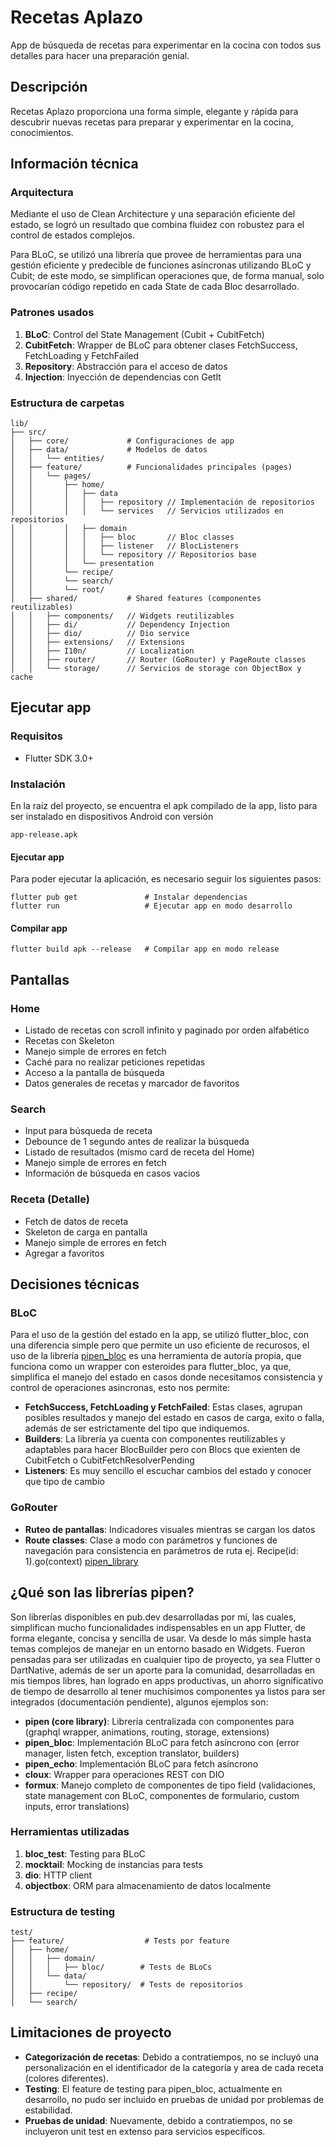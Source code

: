 # Recetas Aplazo

App de búsqueda de recetas para experimentar en la cocina con todos sus detalles para hacer una
preparación genial.

## **Descripción**

Recetas Aplazo proporciona una forma simple, elegante y rápida para descubrir nuevas recetas para
preparar y experimentar en la cocina, conocimientos.

## **Información técnica**

### **Arquitectura**

Mediante el uso de Clean Architecture y una separación eficiente del estado, se logró un
resultado que combina fluidez con robustez para el control de estados complejos.

Para BLoC, se utilizó una librería que provee de herramientas para una gestión eficiente y
predecible de funciones asíncronas utilizando BLoC y Cubit; de este modo, se simplifican
operaciones que, de forma manual, solo provocarían código repetido en cada State de cada
Bloc desarrollado.

### **Patrones usados**

1. **BLoC**: Control del State Management (Cubit + CubitFetch)
2. **CubitFetch**: Wrapper de BLoC para obtener clases FetchSuccess<T>, FetchLoading<T> y FetchFailed<T>
3. **Repository**: Abstracción para el acceso de datos
4. **Injection**: Inyección de dependencias con GetIt

### **Estructura de carpetas**

```
lib/
├── src/
│   ├── core/             # Configuraciones de app
│   ├── data/             # Modelos de datos
│   │   └── entities/
│   ├── feature/          # Funcionalidades principales (pages)
│   │   └── pages/
│   │       ├── home/
│   │       │   ├── data
│   │       │   │   ├── repository // Implementación de repositorios
│   │       │   │   └── services   // Servicios utilizados en repositorios
│   │       │   ├── domain
│   │       │   │   ├── bloc       // Bloc classes
│   │       │   │   ├── listener   // BlocListeners
│   │       │   │   └── repository // Repositorios base
│   │       │   └── presentation
│   │       └── recipe/
│   │       └── search/
│   │       └── root/
│   ├── shared/           # Shared features (componentes reutilizables)
│   │   ├── components/   // Widgets reutilizables
│   │   ├── di/           // Dependency Injection
│   │   ├── dio/          // Dio service
│   │   ├── extensions/   // Extensions
│   │   ├── I10n/         // Localization
│   │   ├── router/       // Router (GoRouter) y PageRoute classes
│   │   └── storage/      // Servicios de storage con ObjectBox y cache
```

## **Ejecutar app**

### **Requisitos**
- Flutter SDK 3.0+

### **Instalación**
En la raíz del proyecto, se encuentra el apk compilado de la app, listo para ser instalado en dispositivos Android con versión

```
app-release.apk
```

#### **Ejecutar app**
Para poder ejecutar la aplicación, es necesario seguir los siguientes pasos:

```shell
flutter pub get               # Instalar dependencias
flutter run                   # Ejecutar app en modo desarrollo
```

#### **Compilar app**

```shell
flutter build apk --release   # Compilar app en modo release
```

## **Pantallas**

### **Home**
- Listado de recetas con scroll infinito y paginado por orden alfabético
- Recetas con Skeleton
- Manejo simple de errores en fetch
- Caché para no realizar peticiones repetidas
- Acceso a la pantalla de búsqueda
- Datos generales de recetas y marcador de favoritos

### **Search**
- Input para búsqueda de receta
- Debounce de 1 segundo antes de realizar la búsqueda
- Listado de resultados (mismo card de receta del Home)
- Manejo simple de errores en fetch
- Información de búsqueda en casos vacios

### **Receta (Detalle)**
- Fetch de datos de receta
- Skeleton de carga en pantalla
- Manejo simple de errores en fetch
- Agregar a favoritos

## **Decisiones técnicas**

### **BLoC**

Para el uso de la gestión del estado en la app, se utilizó flutter_bloc, con una diferencia simple
pero que permite un uso eficiente de recurosos, el uso de la librería
[pipen_bloc](https://pub.dev/packages/pipen_bloc) es una herramienta de autoría propia, que
funciona como un wrapper con esteroides para flutter_bloc, ya que, simplifica el manejo del estado
en casos donde necesitamos consistencia y control de operaciones asincronas, esto nos permite:

- **FetchSuccess<T>, FetchLoading<T> y FetchFailed<T>**: Estas clases, agrupan posibles resultados
  y manejo del estado en casos de carga, exito o falla, además de ser estrictamente del tipo que
  indiquemos.
- **Builders**: La librería ya cuenta con componentes reutilizables y adaptables para hacer
  BlocBuilder pero con Blocs que exienten de CubitFetch o CubitFetchResolverPending
- **Listeners**: Es muy sencillo el escuchar cambios del estado y conocer que tipo de cambio

### **GoRouter**
- **Ruteo de pantallas**: Indicadores visuales mientras se cargan los datos
- **Route classes**: Clase a modo con parámetros y funciones de navegación para consistencia en
  parámetros de ruta ej. Recipe(id: 1).go(context) [pipen_library](https://pub.dev/packages/pipen)

## **¿Qué son las librerías pipen?**

Son librerías disponibles en pub.dev desarrolladas por mí, las cuales, simplifican mucho funcionalidades
indispensables en un app Flutter, de forma elegante, concisa y sencilla de usar. Va desde lo más simple
hasta temas complejos de manejar en un entorno basado en Widgets. Fueron pensadas para ser utilizadas
en cualquier tipo de proyecto, ya sea Flutter o DartNative, además de ser un aporte para la comunidad,
desarrolladas en mis tiempos libres, han logrado en apps productivas, un ahorro significativo de tiempo
de desarrollo al tener muchísimos componentes ya listos para ser integrados (documentación pendiente),
algunos ejemplos son:

- **pipen (core library)**: Librería centralizada con componentes para (graphql wrapper,
  animations, routing, storage, extensions)
- **pipen_bloc**: Implementación BLoC para fetch asíncrono con (error manager, listen fetch,
  exception translator, builders)
- **pipen_echo**: Implementación BLoC para fetch asíncrono
- **cloux**: Wrapper para operaciones REST con DIO
- **formux**: Manejo completo de componentes de tipo field (validaciones, state management con BLoC,
  componentes de formulario, custom inputs, error translations)

### **Herramientas utilizadas**

1. **bloc_test**: Testing para BLoC
2. **mocktail**: Mocking de instancias para tests
3. **dio**: HTTP client
4. **objectbox**: ORM para almacenamiento de datos localmente

### **Estructura de testing**

```
test/
├── feature/                  # Tests por feature
│   ├── home/
│   │   ├── domain/
│   │   │   ├── bloc/        # Tests de BLoCs
│   │   └── data/
│   │       └── repository/  # Tests de repositorios
│   ├── recipe/
│   └── search/
```
## **Limitaciones de proyecto**

- **Categorización de recetas**: Debido a contratiempos, no se incluyó una personalización en el
  identificador de la categoría y area de cada receta (colores diferentes).
- **Testing**: El feature de testing para pipen_bloc, actualmente en desarrollo, no pudo ser
  incluido en pruebas de unidad por problemas de estabilidad.
- **Pruebas de unidad**: Nuevamente, debido a contratiempos, no se incluyeron unit test en extenso
  para servicios específicos.